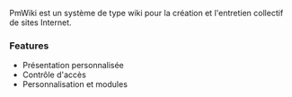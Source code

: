 PmWiki est un système de type wiki pour la création et l'entretien collectif de sites Internet. 

### Features

- Présentation personnalisée
- Contrôle d'accès
- Personnalisation et modules
